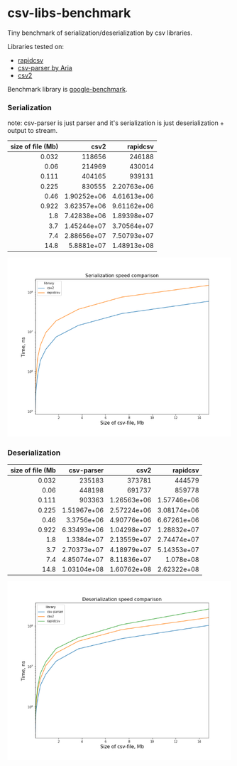 # csv-libs-benchmark
Tiny benchmark of serialization/deserialization by csv libraries.

Libraries tested on:

- [rapidcsv](https://github.com/d99kris/rapidcsv)
- [csv-parser by Aria](https://github.com/AriaFallah/csv-parser)
- [csv2](https://github.com/p-ranav/csv2)

Benchmark library is [google-benchmark](https://github.com/google/benchmark).

### Serialization

note: csv-parser is just parser and it's serialization is just deserialization + output to stream.

| size of file (Mb) |             csv2 |         rapidcsv |
|------------------:|-----------------:|-----------------:|
|      0.032        | 118656           | 246188           |
|      0.06         | 214969           | 430014           |
|      0.111        | 404165           | 939131           |
|      0.225        | 830555           |      2.20763e+06 |
|      0.46         |      1.90252e+06 |      4.61613e+06 |
|      0.922        |      3.62357e+06 |      9.61162e+06 |
|      1.8          |      7.42838e+06 |      1.89398e+07 |
|      3.7          |      1.45244e+07 |      3.70564e+07 |
|      7.4          |      2.88656e+07 |      7.50793e+07 |
|     14.8          |      5.8881e+07  |      1.48913e+08 |

![graph of serialization](serial.png)

### Deserialization


| size of file (Mb |       csv-parser |             csv2 |         rapidcsv |
|-----------------:|-----------------:|-----------------:|-----------------:|
|      0.032       | 235183           | 373781           | 444579           |
|      0.06        | 448198           | 691737           | 859778           |
|      0.111       | 903363           |      1.26563e+06 |      1.57746e+06 |
|      0.225       |      1.51967e+06 |      2.57224e+06 |      3.08174e+06 |
|      0.46        |      3.3756e+06  |      4.90776e+06 |      6.67261e+06 |
|      0.922       |      6.33493e+06 |      1.04298e+07 |      1.28832e+07 |
|      1.8         |      1.3384e+07  |      2.13559e+07 |      2.74474e+07 |
|      3.7         |      2.70373e+07 |      4.18979e+07 |      5.14353e+07 |
|      7.4         |      4.85074e+07 |      8.11836e+07 |      1.078e+08   |
|     14.8         |      1.03104e+08 |      1.60762e+08 |      2.62322e+08 |

![graph of serialization](deserial.png)
